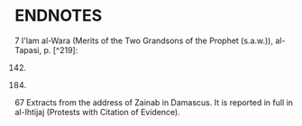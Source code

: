 ENDNOTES
========

[^1]: Al-Tapasi, I'lam al-Wara bi A'lam al-Huda (Acquainting the People
to the Leaders of Guidance), p. 217.

[^2]: Ashi'a min Hayat al-lmam al-Hassan bin Ali (a.s.) (Glimpses of the
Life of Imam Hassan bin Ali (a.s.), (Tehran: Al-Balagh Foundation).

[^3]: Sahih Muslim (The Authentic Book of Tradtions Compiled by Muslim)
Merits of the Companions of the Prophet (s.a.w.), Sahih al-Tirmidhi,
vol. 2, Musnad Ibn Hanbal, Mustadrak al-Sahihain (The Book Which
Collects the Traditions Left Out by the Two Authentic Books of
Tradition), Majma' al-Bayan (Collector of Eloquence), etc.

[^4]: Fadha'il al-Khmasah min al-Sihah al-Sittah (Merits of the Five in
the Six Authentic Books of Traditions), vol. 1, p.244. It refers to the
great books which confirm this narrative. Among them are: Tafsir
al-Zamakhsahri (Qur'anic Exgesis by al-Zamakhshari), Sahih Muslim,
Musnad Ahmad bin Hanbal, Al-Durr al-Manthoor (The Scattered Pearls), by
al-Suyooti, al-Fakhr al-Razi, and al-Tirmidhi.

[^5]: Fadha'il al-Khamsah, vol. 1, p. 259, quoted from Hilyat al-Awliya'
(Ornament of the Saints), vol. 3, p.201, and from al-Durral-Manthoor, by
al-Suyooti, Usd al-Ghabah (Lions of the Jungle), Mustadrak al-Sahihain,
Tafsir Ibn Japir al-Tabari (Qur'anic Exegesis by al-Tabari with
differences in words and narratives.

[^6]: Fadha'il al-Khamsah, vol. 3, pp. 263.

7 I'lam al-Wara (Merits of the Two Grandsons of the Prophet (s.a.w.)),
al-Tapasi, p. [^219]:

[^8]: Al-Fusool al-Muhimmah (The Important Chapters), Ibn al-Sabbagh
al-Maliki.

[^9]: Tathkirat al-Khawas (Admonishing the Prominent People), The
Prophet of Allah's love for Hassan and Hussein (a.s.).

[^10]: Ashi'a min Hayat al-Imam al-Hassan bin Ali (a.s.), Al-Balagh
Foundation,

[^11]: Al-Majalis al-Saniyyah (pight Memorial Services), Sayyid Muhsin
al-Amin.

[^12]: Kashf al-Gummah fi Ma'rifat al-A'immah (Removing the Grief by
Knowing the Imams), Scholar al-Arabali, vol. 2, p.274.

[^13]: Manaqib Aal Abi-Talib (Virtues of the Family of Abu-Talib
(a.s.)), His Good Traits, Ibn Shahrashoob.

[^14]: Al-Majalis al-Saniyyah, vol. 1, Fourth Majalis, and Tadhkirat
al-Khawas, Ibn al-Jawzi, p. 245.

[^15]: Ahlul-Bait, Imam's Modesty and Asceticism, Abu Alam.

[^16]: Manaqib aal Abi Talib, His Good Traits.

[^17]: Kash al-Gummah, vol. 2, p. 141.

[^18]: Ahlul-Bait, His Knowledge and Eloquence, Abu Alam.

[^19]: Tuhaf al-Uqool (Treasures of Minds), Ibn Shu'bah al-Harrani, 5th
ed., p. 174, Chapter of "What was Narrated about Hussein (a.s.).

[^20]: Ibid., p.175.

[^21]: His address before the battalion of al-Hurr bin Yazid al-Riyahi,
Al-Watha'iq al-Rasmiyyah li-Thawrat al-Imam al-Hussein (a.s.) (The
Official Documents of Imam Hussein's Revolution) Abdul-Karim al-Qazwini,
vol. 1.

[^22]: Al-Watha'iq al-Rasmiyyah, and Hadith Karbala' (Story of
Karbala'), Abdul-Razzaq al-Muqarram, p. 134.

[^23]: Sahih Muslim, vol. 2. Reported in different ways in slightly
different words, al-Tirmidhi and Abu-Dawood.

[^24]: Yanabi' al-Mawaddah (Spring of Love), Shaikh al-Qandoozi, 77th
Part, vol. 3.

[^25]: Yanabi' al-Mawaddah, reported on the authority of al-Hamwini,
Muwaffaq bin Ahmad al-Khawarizmi, and Saleem bin Qais al-Hilali.

[^26]: Yanabi' al-Mawaddah, Shaikh al-Qandoozi. Accounts about the
Twelve Imams with their full names, vol. 3.

[^27]: lbn Abul-Hadid, Sharh Nahj al-Balaghah (Explanation of the "Peaks
of Eloquence"), vol. 16, p. 15, 1959 ed., Ihya' al-Kutaun al-Arabiyyah
Publishing House.

[^28]: Ibid., vol. 2, p. 86.

[^29]: Ibid., vol. 11, p.45.

[^30]: Ibid.

[^31]: Ibid., p.43.

[^32]: Thawrat al-Hussein (Revolution of Hussein), Revival and
Exploitation of Tribal Bigotry, Muhamamd Mahdi Shams al-Deen, p. 61,
(Beirut: Al-Andalus Publishing House).

[^33]: Al-Sifr al-Qayyim li al-Imam al-Hussein (a.s.) (The Invaluable
Book of Imam Hussein (a.s.)), Abdullah al-Alaili, and Ma'a al-Hussein fi
Nahdhatih (With Hussein in His Uprsing), Asad Haidar.

[^34]: Abdullah al-Alaili, Al-Imam al-Hussein, and al-Mas'oodi Murooj,
al-Dhahab (Tracts of Gold), Life of Yazid.

[^35]: Al-Hurr bin Yazid al-Riyahi subsequently deserted the forces of
Yazid and was among the first martyrs of the battle of Karbala'.

[^36]: Murooj al-Dhahab, Al-Mas'oodi.

[^37]: Maqtal al-Hussein (The Story of the Martyrdom Of Imam Hussein
(a.s.)), Sayyid al-Moosawi al-Muqarram, p. 194.

[^38]: Al-Fusool al-Muhimmah (The Important Chapters), Account of His
Journey to Iraq, lbn al-Sabbagh, and Maqtal al-Hussein, al-Muqarram, p.
142.

[^39]: Al-Irshad (Guidance), Narratives about Hussein bin Ali (a.s.),
Shaikh al-Mufid, p. 183.

[^40]: Maqtal al-Hussein, Abdul-Razzaq al-Muqarram, p. 147 41.
Al-Watha'iq al-Rasmiyyah li-Thawrat al-Hussein, Abdul-Karim alQazwini,
p. 36. Quoted from Maqtal al-Khawarizimi.

[^42]: Al-Fusool al-Muhimmih, Ibn al-Sabbagh al-Maliki.

[^43]: Al-Irshad, Account of Hussein's Journey to the City of Medina, p.
184.

[^44]: Ma'a al-Hussein fi Nahdhatihi, In Kufa, Asad Haidar.

[^45]: Al-Watha'iq al-Rasmiyyah, Abdul-Karimm al-Qazwini. Quoted from
al-Tabari.

[^46]: Ibid.

[^47]: Al-Irshad and Ma'a al-Hussein fi Nahdhatih. Reported in slightly
different words.

[^48]: Al-Irshad. An account about Muslim bin Aqeel, p. 188.

[^49]: Maqtal al-Hussein, p. 177.

[^50]: Ibid., Uprising of Muslim, p. 179.

[^51]: Ibid., p. 180.

[^52]: Maqtal al-Hussein (a.s.), p. 193.

[^53]: Ibid., p.197.

[^54]: Ibid., p. 195.

[^55]: Al-Kamil fi al-Tarikh (The Complete Accounts of History), Ibn al
Athir, p. 39.

[^56]: Ibid.

[^57]: Ibid., p.40.

[^58]: Ibid., p. 43.

[^59]: Al-Irshad, p.226.

[^60]: Maqtal al-Hussein (a.s.), Sayyid Ibn Tawoos, pp. 32-33.

[^61]: Al-Irshad, p. 223.

[^62]: Maqtal al-Hussein (a.s.), p. 223.

[^63]: Maqtal al-Hussein (a.s.), p. 195. Quoted from Bihar al-Anwar
(Seas of Lights), vol. 10, p. 184.

[^64]: Al-Majalis al-Saniyyah, vol. 1, p. 130.

[^65]: Ibid., p. 131.

[^66]: Ibid., p. 146.

67 Extracts from the address of Zainab in Damascus. It is reported in
full in al-Ihtijaj (Protests with Citation of Evidence).


